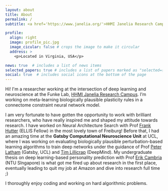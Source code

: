 ```yaml
---
layout: about
title: About
permalink: /
subtitle: <a href='https://www.janelia.org/'>HHMI Janelia Research Campus</a>. 

profile:
  align: right
  image: profile_pic.jpg
  image_cicular: false # crops the image to make it circular
  address: >
    <p>Located in Virginia, USA</p>

news: true  # includes a list of news items
selected_papers: true # includes a list of papers marked as "selected={true}"
social: true  # includes social icons at the bottom of the page
---
```


Hi! I'm a researcher working at the intersection of deep learning and neuroscience at the Funke Lab, [HHMI Janelia Research Campus](https://www.janelia.org/). I’m working on meta-learning biologically plausible plasticity rules in a connectome constraint neural network model. 

I am very fortunate to have gotten the opportunity to work with brilliant researchers, who have really inspired me and shaped my attitude towards research. I have worked on Neural Architecture Search with Prof [Frank Hutter](https://scholar.google.com/citations?user=YUrxwrkAAAAJ&hl=en) (ELLIS Fellow) in the most lovely town of Freiburg! Before that, I had an amazing time at the **Gatsby Computational Neuroscience Unit** at UCL, where I was working on evaluating biologically plausible perturbation-based learning algorithms to train deep networks under the guidance of Prof [Peter Latham](https://scholar.google.com/citations?user=wmqntyEAAAAJ&hl=en) (Gatsby, UCL) and [Tim Lillicrap](https://scholar.google.com/citations?user=htPVdRMAAAAJ&hl) (DeepMind). My undergraduate thesis on deep learning-based personality prediction with Prof [Erik Cambria](https://scholar.google.com/citations?user=ilSYpW0AAAAJ&hl=en) (NTU SIngapore) is what got me fired up about research in the first place, eventually leading to quit my job at Amazon and dive into research full time ;)

I thoroughly enjoy coding and working on hard algorithmic problems.